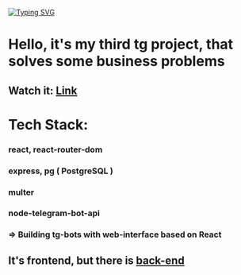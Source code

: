 [![Typing SVG](https://readme-typing-svg.herokuapp.com?font=&weight=800&size=32&pause=1000&color=000000&width=800&height=55&lines=It's+Telegram+shop+like+a+KFC+%F0%9F%8D%94+)](https://git.io/typing-svg)
<h1>Hello, it's my third tg project, that solves some business problems</h1>
<h2>Watch it: <a href='https://t.me/kfc_znm_bot'>Link</a></h2>

<h1>Tech Stack: </h1>

<h3>react, react-router-dom</h3>
<h3>express, pg ( PostgreSQL )</h3>
<h3>multer</h3>
<h3>node-telegram-bot-api</h3>
<h3>=> Building tg-bots with web-interface based on React</h3>

<h2>It's frontend, but there is <a href='https://github.com/VladislavZakrevskiy/tg-back-shop'>back-end</a></h2>

